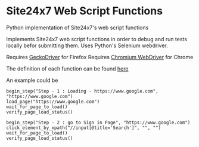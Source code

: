# Site24x7 Web Script Functions
Python implementation of Site24x7's web script functions

Implements Site24x7 web script functions in order to debug and run tests locally befor submitting them. Uses Python's Selenium webdriver.

Requires [GeckoDriver](https://github.com/mozilla/geckodriver/releases) for Firefox
Requires [Chromium WebDriver](https://chromedriver.chromium.org/) for Chrome

The definition of each function can be found [here](https://www.site24x7.com/help/admin/adding-a-monitor/advanced-web-script-editing.html)

An example could be
```
begin_step("Step - 1 : Loading - https://www.google.com", "https://www.google.com")
load_page("https://www.google.com")
wait_for_page_to_load()
verify_page_load_status()

begin_step("Step - 2 : go to Sign in Page", "https://www.google.com")
click_element_by_xpath("//input[@title='Search']", "", "")
wait_for_page_to_load()
verify_page_load_status()
```
